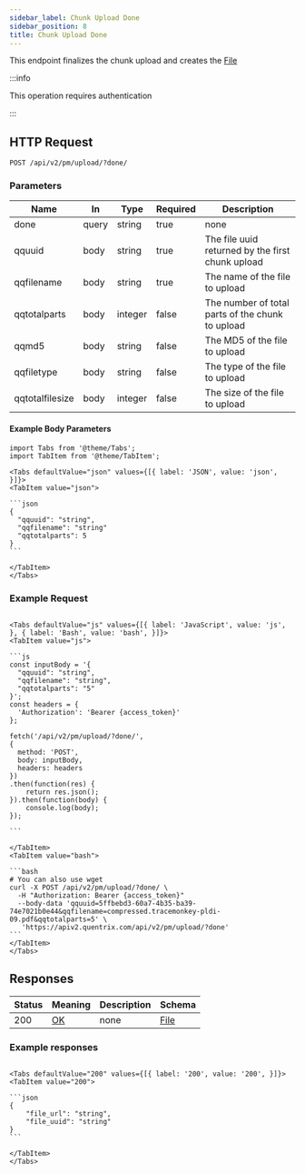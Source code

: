 ```yaml
---
sidebar_label: Chunk Upload Done
sidebar_position: 8
title: Chunk Upload Done
---
```


This endpoint finalizes the chunk upload and creates the [File](/docs/apireference/v2/schemas/file)

:::info

This operation requires authentication

:::

## HTTP Request

`POST /api/v2/pm/upload/?done/`

### Parameters

|Name|In|Type|Required|Description|
|---|---|---|---|---|
|done|query|string|true|none|
|qquuid|body|string|true|The file uuid returned by the first chunk upload|
|qqfilename|body|string|true|The name of the file to upload|
|qqtotalparts|body|integer|false|The number of total parts of the chunk to upload|
|qqmd5|body|string|false|The MD5 of the file to upload|
|qqfiletype|body|string|false|The type of the file to upload|
|qqtotalfilesize|body|integer|false|The size of the file to upload|



#### Example Body Parameters

````mdx-code-block
import Tabs from '@theme/Tabs';
import TabItem from '@theme/TabItem';

<Tabs defaultValue="json" values={[{ label: 'JSON', value: 'json', }]}>
<TabItem value="json">

```json
{
  "qquuid": "string",
  "qqfilename": "string"
  "qqtotalparts": 5
}
```

</TabItem>
</Tabs>
````

### Example Request

````mdx-code-block

<Tabs defaultValue="js" values={[{ label: 'JavaScript', value: 'js', }, { label: 'Bash', value: 'bash', }]}>
<TabItem value="js">

```js
const inputBody = '{
  "qquuid": "string",
  "qqfilename": "string",
  "qqtotalparts": "5"
}';
const headers = {
  'Authorization': 'Bearer {access_token}'
};

fetch('/api/v2/pm/upload/?done/',
{
  method: 'POST',
  body: inputBody,
  headers: headers
})
.then(function(res) {
    return res.json();
}).then(function(body) {
    console.log(body);
});

```

</TabItem>
<TabItem value="bash">

```bash
# You can also use wget
curl -X POST /api/v2/pm/upload/?done/ \
  -H "Authorization: Bearer {access_token}"
  --body-data 'qquuid=5ffbebd3-60a7-4b35-ba39-74e7021b0e44&qqfilename=compressed.tracemonkey-pldi-09.pdf&qqtotalparts=5' \
   'https://apiv2.quentrix.com/api/v2/pm/upload/?done'
```
</TabItem>
</Tabs>
````

## Responses

|Status|Meaning|Description|Schema|
|---|---|---|---|
|200|[OK](https://tools.ietf.org/html/rfc7231#section-6.3.1)|none|[File](/docs/apireference/v2/schemas/file)|

### Example responses


````mdx-code-block

<Tabs defaultValue="200" values={[{ label: '200', value: '200', }]}>
<TabItem value="200">

```json
{
    "file_url": "string",
    "file_uuid": "string"
}
```

</TabItem>
</Tabs>
````




